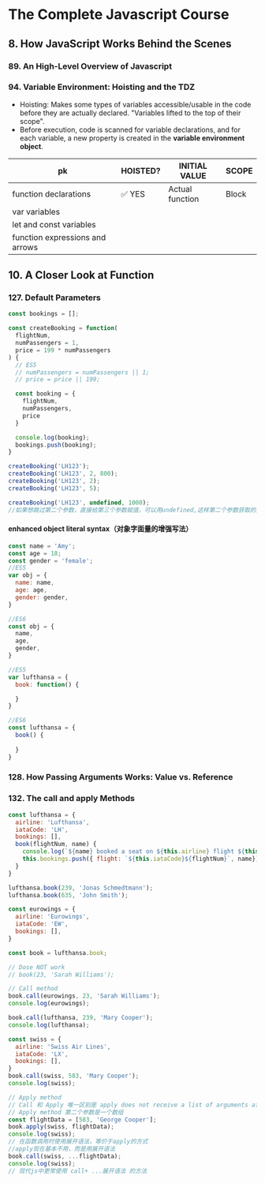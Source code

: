 # The Complete Javascript Course

## 8. How JavaScript Works Behind the Scenes 
### 89. An High-Level Overview of Javascript

### 94. Variable Environment: Hoisting and the TDZ
- Hoisting: Makes some types of variables accessible/usable in the code before they are
actually declared. "Variables lifted to the top of their scope".
- Before execution, code is scanned for variable declarations, and for each variable, a new
property is created in the **variable environment object**.

|pk                             |HOISTED?              |INITIAL VALUE|SCOPE|
|----                           |----                  |----         |----|
|function declarations          |:white_check_mark: YES|Actual function|Block|
|var variables                  |         |||
|let and const variables        ||||
|function expressions and arrows|

## 10. A Closer Look at Function
### 127. Default Parameters
```javascript
const bookings = [];

const createBooking = function(
  flightNum,
  numPassengers = 1, 
  price = 199 * numPassengers
) {
  // ES5
  // numPassengers = numPassengers || 1;
  // price = price || 199;

  const booking = {
    flightNum,
    numPassengers,
    price
  }

  console.log(booking);
  bookings.push(booking);
}

createBooking('LH123');
createBooking('LH123', 2, 800);
createBooking('LH123', 2);
createBooking('LH123', 5);

createBooking('LH123', undefined, 1000);
//如果想跳过第二个参数，直接给第三个参数赋值，可以用undefined,这样第二个参数获取的是默认值
```
#### enhanced object literal syntax（对象字面量的增强写法）
```javascript
const name = 'Amy';
const age = 18;
const gender = 'female';
//ES5
var obj = {
  name: name,
  age: age,
  gender: gender,
}

//ES6
const obj = {
  name,
  age,
  gender,
}
```
```javascript
//ES5
var lufthansa = {
  book: function() {

  }
}

//ES6
const lufthansa = {
  book() {
    
  }
}
```

### 128. How Passing Arguments Works: Value vs. Reference

### 132. The call and apply Methods
```javascript
const lufthansa = {
  airline: 'Lufthansa',
  iataCode: 'LH',
  bookings: [],
  book(flightNum, name) {
    console.log(`${name} booked a seat on ${this.airline} flight ${this.iataCode}${flightNum}`);
    this.bookings.push({ flight: `${this.iataCode}${flightNum}`, name});
  }
}

lufthansa.book(239, 'Jonas Schmedtmann');
lufthansa.book(635, 'John Smith');

const eurowings = {
  airline: 'Eurowings',
  iataCode: 'EW',
  bookings: [],
}

const book = lufthansa.book;

// Dose NOT work
// book(23, 'Sarah Williams');

// Call method
book.call(eurowings, 23, 'Sarah Williams');
console.log(eurowings);

book.call(lufthansa, 239, 'Mary Cooper');
console.log(lufthansa);

const swiss = {
  airline: 'Swiss Air Lines',
  iataCode: 'LX',
  bookings: [],
}
book.call(swiss, 583, 'Mary Cooper');
console.log(swiss);

// Apply method
// Call 和 Apply 唯一区别是 apply does not receive a list of arguments after the this keyword
// Apply method 第二个参数是一个数组
const flightData = [583, 'George Cooper'];
book.apply(swiss, flightData);
console.log(swiss);
// 在函数调用时使用展开语法，等价于apply的方式
//apply现在基本不用，而是用展开语法
book.call(swiss, ...flightData);
console.log(swiss);
// 现代js中更常使用 call+ ...展开语法 的方法
```

